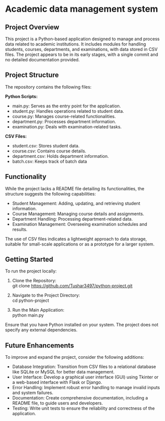 # Academic data management system
## Project Overview 
This project is a Python-based application designed to manage and process data related to academic institutions. It includes modules for handling students, courses, departments, and examinations, with data stored in CSV files. The project appears to be in its early stages, with a single commit and no detailed documentation provided.

## Project Structure 
The repository contains the following files:

**Python Scripts:**
* main.py: Serves as the entry point for the application.
* student.py: Handles operations related to student data.
* course.py: Manages course-related functionalities.
* department.py: Processes department information.
* examination.py: Deals with examination-related tasks.

**CSV Files:**
* student.csv: Stores student data.
* course.csv: Contains course details.
* department.csv: Holds department information.
* batch.csv: Keeps track of batch data

## Functionality
While the project lacks a README file detailing its functionalities, the structure suggests the following capabilities:

* Student Management: Adding, updating, and retrieving student information.
* Course Management: Managing course details and assignments.
* Department Handling: Processing department-related data.
* Examination Management: Overseeing examination schedules and results.

The use of CSV files indicates a lightweight approach to data storage, suitable for small-scale applications or as a prototype for a larger system.

## Getting Started
To run the project locally:
1. Clone the Repository:</br>
   git clone https://github.com/Tushar3497/python-project.git

2. Navigate to the Project Directory:</br>
   cd python-project

3. Run the Main Application:</br>
   python main.py

Ensure that you have Python installed on your system. The project does not specify any external dependencies.

## Future Enhancements
To improve and expand the project, consider the following additions:
* Database Integration: Transition from CSV files to a relational database like SQLite or MySQL for better data management.
* User Interface: Develop a graphical user interface (GUI) using Tkinter or a web-based interface with Flask or Django.
* Error Handling: Implement robust error handling to manage invalid inputs and system failures.
* Documentation: Create comprehensive documentation, including a README file, to guide users and developers.
* Testing: Write unit tests to ensure the reliability and correctness of the application.
